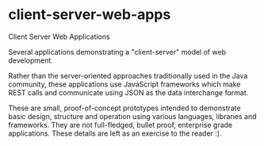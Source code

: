 client-server-web-apps
======================

Client Server Web Applications

Several applications demonstrating a "client-server" model of web development.  

Rather than the server-oriented approaches traditionally used in the Java community,
these applications use JavaScript frameworks which make REST calls and communicate
using JSON as the data interchange format.

These are small, proof-of-concept prototypes intended to demonstrate basic 
design, structure and operation using various languages, libraries and frameworks.  They
are not full-fledged, bullet proof, enterprise grade applications.  These details are
left as an exercise to the reader :).
